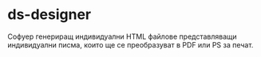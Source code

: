 # ds-designer
Софуер генериращ индивидуални HTML файлове представляващи индивидуални писма, които ще се преобразуват в PDF или PS за печат.
